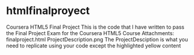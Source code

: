 # htmlfinalproyect
Coursera HTML5 Final Project  This is the code that I have written to pass the Final Project Exam for the Coursera HTML5 Course  Attachments:  finalproject.html ProjectDescription.png The ProjectDesciption is what you need to replicate using your code except the highlighted yellow content
